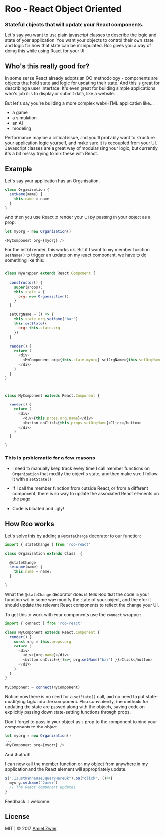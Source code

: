# Roo - React Object Oriented

### Stateful objects that will update your React components.

Let's say you want to use plain javascript classes to describe the logic and state of your application. You want your objects to control their own state and logic for how that state can be manipulated. 
Roo gives you a way of doing this while using React for your UI.

## Who's this really good for?

In some sense React already adopts an OO methodology - components are objects that hold state and logic for updating their state. And this is great for describing a user interface. It's even great for building simple applications who's job it is to display or submit data, like a website.

But let's say you're building a more complex web/HTML application like...

* a game
* a simulation
* an AI
* modeling

Performance may be a critical issue, and you'll probably want to structure your application logic yourself, and make sure it is decoupled from your UI. Javascript classes are a great way of modularising your logic, but currently it's a bit messy trying to mix these with React.

## Example
Let's say your application has an Organisation.



	
```javascript
class Organisation {
  setName(name) {
    this.name = name
  }
}
```
	
And then you use React to render your UI by passing in your object as a prop:

```javascript
let myorg = new Organisation()

<MyComponent org={myorg} />	
```

For the initial render, this works ok. But if I want to my member function ```setName()``` to trigger an update on my react component, we have to do something like this:

```javascript

class MyWrapper extends React.Component {
  
  constructor() {
    super(props);
    this.state = {
      org: new Organisation()
    }
  }

  setOrgName = () => {
    this.state.org.setName("bar")
    this.setState({
      org: this.state.org
    })
  }
  
  render() {
    return (
      <div>
        <MyComponent org={this.state.myorg} setOrgName={this.setOrgName}/>
      </div>
    )
  }
}



class MyComponent extends React.Component {

  render() {
    return (
      <div>
        <div>{this.props.org.name}</div>
        <button onClick={this.props.setOrgName}>Click</button>
      </div>
    )
  }

}
```
### This is problematic for a few reasons

* I need to manually keep track every time I call member functions on ```Organisation``` that modify the object's state, and then make sure I follow it with a ```setState()```


* If I call the member function from outside React, or from a different component, there is no way to update the associated React elements on the page

* Code is bloated and ugly!

## How Roo works
Let's solve this by adding a ```@stateChange``` decorator to our function:

```javascript
import { stateChange } from 'roo-react'

class Organisation extends Class  {

  @stateChange
  setName(name) { 
    this.name = name; 
  }
  
}
```	

What the ```@stateChange``` decorator does is tells Roo that the code in your function will in some way modify the state of your object, and therefor it should update the relevant React components to reflect the change your UI.

To get this to work with your components use the ```connect``` wrapper:

```javascript
import { connect } from 'roo-react'

class MyComponent extends React.Component {
  render() {
    const org = this.props.org
    return (
      <div>
        <div>{org.name}</div>
        <button onClick={()=>{ org.setName("bar") }}>Click</button>
      </div>
    )
  }
}
	
MyComponent = connect(MyComponent)
```
Notice now there is no need for a ```setState()``` call, and no need to put state-modifying logic into the component. Also conviniently, the methods for updating the state are passed along with the objects, saving code on explicitly passing down state-setting functions through props.

Don't forget to pass in your object as a prop to the component to bind your components to the object

```javascript
let myorg = new Organisation()
...
<MyComponent org={myorg} /> 
```

And that's it!

I can now call the member function on my object from anywhere in my application and the React element will appropriately update.

```javascript
$(".IJustWannaUseJqueryHereOk").on("click", ()=>{
  myorg.setName("James")
  // The React component updates
}	

```


Feedback is welcome.

 

## License

MIT | © 2017 [Amiel Zwier](http://amielzwier.com)
	
